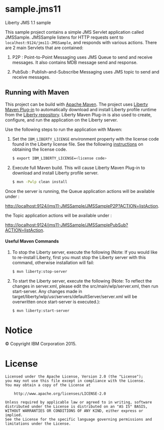 # sample.jms11
Liberty JMS 1.1 sample

This sample project contains a simple JMS Servlet application called JMSSample. JMSSample listens for HTTP requests sent to `localhost:9124/jms11-JMSSample`, and responds with various actions.
There are 2 main Servlets that are contained:

1. P2P : Point-to-Point Messaging uses JMS Queue to send and receive messages.  It also contains MDB message send and response.

2. PubSub : Publish-and-Subscribe Messaging uses JMS topic to send and receive messages. 

## Running with Maven

This project can be build with [Apache Maven](http://maven.apache.org/). The project uses [Liberty Maven Plug-in][] to automatically download and install Liberty profile runtime from the [Liberty repository](https://developer.ibm.com/wasdev/downloads/). Liberty Maven Plug-in is also used to create, configure, and run the application on the Liberty server. 

Use the following steps to run the application with Maven:

1. Set the `IBM_LIBERTY_LICENSE` environment property with the license code found in the Liberty license file. See the following [instructions][Liberty License Instructions] on obtaining the license code. 
    ```bash
    $ export IBM_LIBERTY_LICENSE=<license code>
    ```

2. Execute full Maven build. This will cause Liberty Maven Plug-in to download and install Liberty profile server.
    ```bash
    $ mvn -Pwlp clean install
    ```

Once the server is running, the Queue application actions will be available under :

[http://localhost:9124/jms11-JMSSample/JMSSampleP2P?ACTION=listAction](http://localhost:9124/jms11-JMSSample/JMSSampleP2P?ACTION=listAction).

the Topic application actions will be available under :

[http://localhost:9124/jms11-JMSSample/JMSSamplePubSub?ACTION=listAction](http://localhost:9124/jms11-JMSSample/JMSSamplePubSub?ACTION=listAction).

#### Useful Maven Commands

1. To stop the Liberty server, execute the following (Note: If you would like to re-install Liberty, first you must stop the Liberty server with this command, otherwise installation will fail:
    ```bash
    $ mvn liberty:stop-server
    ```

2. To start the Liberty server, execute the following (Note: To reflect the changes in server.xml, please edit the src/main/wlp/server.xml, then run start-server.  Any changes made in target/liberty/wlp/usr/servers/defaultServer/server.xml will be overwritten once start-server is executed.):
    ```bash
    $ mvn liberty:start-server
    ```

	
# Notice

© Copyright IBM Corporation 2015.

# License

```text
Licensed under the Apache License, Version 2.0 (the "License");
you may not use this file except in compliance with the License.
You may obtain a copy of the License at

    http://www.apache.org/licenses/LICENSE-2.0

Unless required by applicable law or agreed to in writing, software
distributed under the License is distributed on an "AS IS" BASIS,
WITHOUT WARRANTIES OR CONDITIONS OF ANY KIND, either express or implied.
See the License for the specific language governing permissions and
limitations under the License.
````

[Liberty Maven Plug-in]: https://github.com/WASdev/ci.maven
[Liberty License Instructions]: https://github.com/WASdev/ci.maven#using-a-repository

